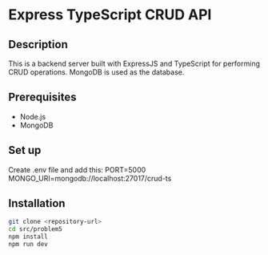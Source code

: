 # Express TypeScript CRUD API

## Description

This is a backend server built with ExpressJS and TypeScript for performing CRUD operations. MongoDB is used as the database.

## Prerequisites

- Node.js
- MongoDB

## Set up

Create .env file and add this:
PORT=5000
MONGO_URI=mongodb://localhost:27017/crud-ts

## Installation

```bash
git clone <repository-url>
cd src/problem5
npm install
npm run dev
```
